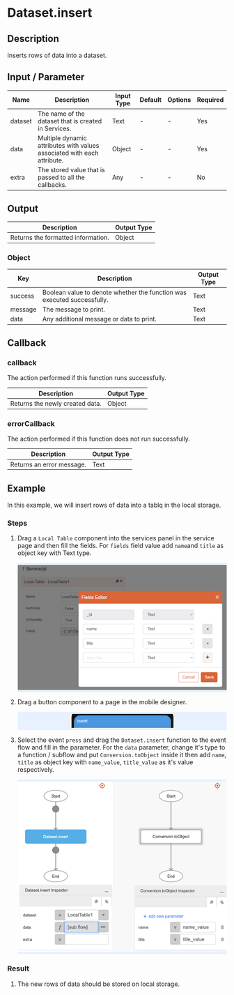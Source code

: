 # Dataset.insert

## Description

Inserts rows of data into a dataset.

## Input / Parameter

| Name | Description | Input Type | Default | Options | Required |
| ------ | ------ | ------ | ------ | ------ | ------ |
| dataset | The name of the dataset that is created in Services. | Text | - | - | Yes |
| data | Multiple dynamic attributes with values associated with each attribute. | Object | - | - | Yes |
| extra | The stored value that is passed to all the callbacks. | Any | - | - | No |

## Output

| Description | Output Type |
| ------ | ------ |
| Returns the formatted information. | Object |

### Object

| Key | Description | Output Type |
| ------ | ------ | ------ |
| success | Boolean value to denote whether the function was executed successfully. | Text |
| message | The message to print. | Text |
| data | Any additional message or data to print. | Text |

## Callback

### callback

The action performed if this function runs successfully.

| Description | Output Type |
| ------ | ------ |
| Returns the newly created data. | Object |

### errorCallback

The action performed if this function does not run successfully.

| Description | Output Type |
| ------ | ------ |
| Returns an error message. | Text |

## Example

In this example, we will insert rows of data into a tablq in the local storage.

### Steps

1. Drag a `Local Table` component into the services panel in the service page and then fill the fields. For `fields` field value add `name`and `title` as object key with Text type.

    <div style="display:flex; align-items:center; justify-content:center; background-color: #E7F1FF;">
        <img src="./insert-step-1.png"
        style="width: 100%; padding: 5px;"/>
    </div>

2. Drag a button component to a page in the mobile designer.

    <div style="display:flex; align-items:center; justify-content:center; background-color: #E7F1FF;">
        <img src="./insert-step-2.png"
        style="width: 50%; padding: 5px;"/>
    </div>

3. Select the event `press` and drag the `Dataset.insert` function to the event flow and fill in the parameter. For the `data` parameter, change it's type to a function / subflow and put `Conversion.toObject` inside it then add `name`, `title` as object key with `name_value`, `title_value` as it's value respectively.

    <div style="display:flex; align-items:center; justify-content:center; background-color: #E7F1FF;">
        <img src="./insert-step-3.png"
        style="width: 100%; padding: 5px;"/>
    </div>

### Result

1. The new rows of data should be stored on local storage.
